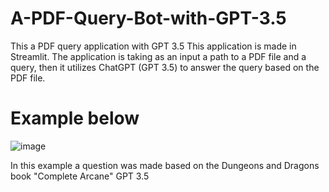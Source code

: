 # A-PDF-Query-Bot-with-GPT-3.5
This a PDF query application with GPT 3.5
This application is made in Streamlit. The application is taking as an input a path to a PDF file and a query, 
then it utilizes ChatGPT (GPT 3.5) to answer the query based on the PDF file.

# Example below
![image](https://user-images.githubusercontent.com/82097084/233069057-40a17797-97b5-4e2a-a983-c0e3019297c3.png)

In this example a question was made based on the Dungeons and Dragons book "Complete Arcane" GPT 3.5 
